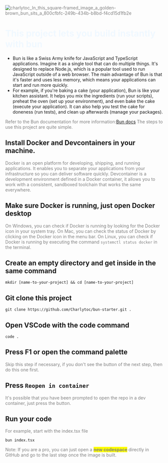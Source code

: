 ![charlytoc_In_this_square-framed_image_a_golden-brown_bun_sits_a_800cfbfc-249b-434b-b8bd-f4cd15d1fb2e](https://github.com/Charlytoc/bun-starter/assets/107764250/c284be48-6b12-45d3-8ac7-ec74199c5e12)

# This project lets you build instantly with bun

- Bun is like a Swiss Army knife for JavaScript and TypeScript applications. Imagine it as a single tool that can do multiple things. It's designed to replace Node.js, which is a popular tool used to run JavaScript outside of a web browser. The main advantage of Bun is that it's faster and uses less memory, which means your applications can start and run more quickly.
- For example, if you're baking a cake (your application), Bun is like your kitchen assistant. It helps you mix the ingredients (run your scripts), preheat the oven (set up your environment), and even bake the cake (execute your application). It can also help you test the cake for doneness (run tests), and clean up afterwards (manage your packages).

Refer to the Bun documentation for more information:[Bun docs](https://bun.sh/docs)
The steps to use this project are quite simple.

## Install Docker and Devcontainers in your machine.
Docker is an open platform for developing, shipping, and running applications. It enables you to separate your applications from your infrastructure so you can deliver software quickly. Devcontainer is a development environment defined in a Docker container, it allows you to work with a consistent, sandboxed toolchain that works the same everywhere.

## Make sure Docker is running, just open Docker desktop
On Windows, you can check if Docker is running by looking for the Docker icon in your system tray. On Mac, you can check the status of Docker by clicking on the Docker icon in the menu bar. On Linux, you can check if Docker is running by executing the command `systemctl status docker` in the terminal.

## Create an empty directory and get inside in the same command
```
mkdir [name-to-your-project] && cd [name-to-your-project]

```
## Git clone this project
```
git clone https://github.com/Charlytoc/bun-starter.git .

```
## Open VSCode with the code command
```
code .
```
## Press F1 or open the command palette
Skip this step if necessary, if you don't see the button of the next step, then do this one first.

## Press `Reopen in container`
It's possible that you have been prompted to open the repo in a dev container, just press the button.

## Run your code
For example, start with the index.tsx file
```
bun index.tsx
```


Note: If you are a pro, you can just open a **new codespace** directly in GitHub and go to the last step once the image is built.

<!-- Styles for the documentation -->
<style>
h1 {
    color:aliceblue;
}
p {
    color: gray;
}
b,strong {
    background-color: yellow;
}
</style>

